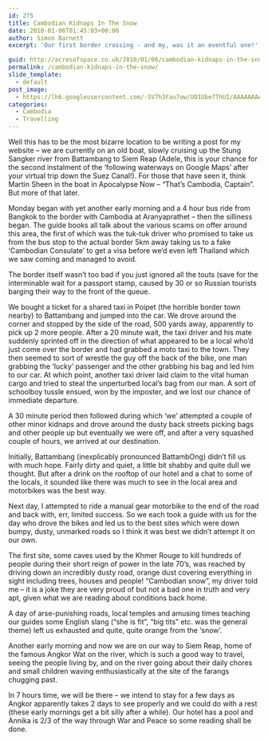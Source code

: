 ```yaml
---
id: 275
title: Cambodian Kidnaps In The Snow
date: 2010-01-06T01:45:03+00:00
author: Simon Barnett
excerpt: 'Our first border crossing - and my, was it an eventful one!'

guid: http://acresofspace.co.uk/2010/01/06/cambodian-kidnaps-in-the-snow/
permalink: /cambodian-kidnaps-in-the-snow/
slide_template:
  - default
post_image:
  - https://lh6.googleusercontent.com/-SV7h3Fau7ow/UO1Ube7ThUI/AAAAAAAAADo/8nufOeq3-ck/s640/DSC_0048a.JPG
categories:
  - Cambodia
  - Travelling
---
```

Well this has to be the most bizarre location to be writing a post for my website &#8211; we are currently on an old boat, slowly cruising up the Stung Sangker river from Battambang to Siem Reap (Adele, this is your chance for the second instalment of the &#8216;following waterways on Google Maps&#8217; after your virtual trip down the Suez Canal!). For those that have seen it, think Martin Sheen in the boat in Apocalypse Now &#8211; &#8220;That&#8217;s Cambodia, Captain&#8221;. But more of that later.

Monday began with yet another early morning and a 4 hour bus ride from Bangkok to the border with Cambodia at Aranyaprathet &#8211; then the silliness began. The guide books all talk about the various scams on offer around this area, the first of which was the tuk-tuk driver who promised to take us from the bus stop to the actual border 5km away taking us to a fake &#8216;Cambodian Consulate&#8217; to get a visa before we&#8217;d even left Thailand which we saw coming and managed to avoid.

The border itself wasn&#8217;t too bad if you just ignored all the touts (save for the interminable wait for a passport stamp, caused by 30 or so Russian tourists barging their way to the front of the queue.

We bought a ticket for a shared taxi in Poipet (the horrible border town nearby) to Battambang and jumped into the car. We drove around the corner and stopped by the side of the road, 500 yards away, apparently to pick up 2 more people. After a 20 minute wait, the taxi driver and his mate suddenly sprinted off in the direction of what appeared to be a local who&#8217;d just come over the border and had grabbed a moto taxi to the town. They then seemed to sort of wrestle the guy off the back of the bike, one man grabbing the &#8216;lucky&#8217; passenger and the other grabbing his bag and led him to our car. At which point, another taxi driver laid claim to the vital human cargo and tried to steal the unperturbed local&#8217;s bag from our man. A sort of schoolboy tussle ensued, won by the imposter, and we lost our chance of immediate departure.

A 30 minute period then followed during which &#8216;we&#8217; attempted a couple of other minor kidnaps and drove around the dusty back streets picking bags and other people up but eventually we were off, and after a very squashed couple of hours, we arrived at our destination.

Initially, Battambang (inexplicably pronounced BattambOng) didn&#8217;t fill us with much hope. Fairly dirty and quiet, a little bit shabby and quite dull we thought. But after a drink on the rooftop of our hotel and a chat to some of the locals, it sounded like there was much to see in the local area and motorbikes was the best way.

Next day, I attempted to ride a manual gear motorbike to the end of the road and back with, err, limited success. So we each took a guide with us for the day who drove the bikes and led us to the best sites which were down bumpy, dusty, unmarked roads so I think it was best we didn&#8217;t attempt it on our own.

The first site, some caves used by the Khmer Rouge to kill hundreds of people during their short reign of power in the late 70&#8217;s, was reached by driving down an incredibly dusty road, orange dust covering everything in sight including trees, houses and people! &#8220;Cambodian snow&#8221;, my driver told me &#8211; it is a joke they are very proud of but not a bad one in truth and very apt, given what we are reading about conditions back home.

A day of arse-punishing roads, local temples and amusing times teaching our guides some English slang (&#8220;she is fit&#8221;, &#8220;big tits&#8221; etc. was the general theme) left us exhausted and quite, quite orange from the &#8216;snow&#8217;.

Another early morning and now we are on our way to Siem Reap, home of the famous Angkor Wat on the river, which is such a good way to travel, seeing the people living by, and on the river going about their daily chores and small children waving enthusiastically at the site of the farangs chugging past.

In 7 hours time, we will be there &#8211; we intend to stay for a few days as Angkor apparently takes 2 days to see properly and we could do with a rest (these early mornings get a bit silly after a while). Our hotel has a pool and Annika is 2/3 of the way through War and Peace so some reading shall be done.
